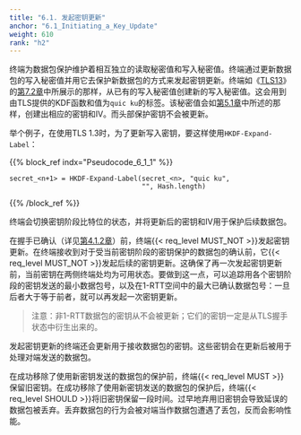 ```yaml
---
title: "6.1. 发起密钥更新"
anchor: "6.1_Initiating_a_Key_Update"
weight: 610
rank: "h2"
---
```


终端为数据包保护维护着相互独立的读取秘密值和写入秘密值。终端通过更新数据包的写入秘密值并用它去保护新数据包的方式来发起密钥更新。终端如《[TLS13]()》的[第7.2章]()中所展示的那样，从已有的写入秘密值创建新的写入秘密值。这会用到由TLS提供的KDF函数和值为`quic ku`的标签。该秘密值会如[第5.1章]()中所述的那样，创建出相应的密钥和IV。而头部保护密钥不会被更新。

举个例子，在使用TLS 1.3时，为了更新写入密钥，要这样使用`HKDF-Expand-Label`：

{{% block_ref
indx="Pseudocode_6_1_1" %}}

```
secret_<n+1> = HKDF-Expand-Label(secret_<n>, "quic ku",
                                 "", Hash.length)
```

{{% /block_ref %}}

终端会切换密钥阶段比特位的状态，并将更新后的密钥和IV用于保护后续数据包。

在握手已确认（详见[第4.1.2章]()）前，终端{{< req_level MUST_NOT >}}发起密钥更新。在终端接收到对于受当前密钥阶段的密钥保护的数据包的确认前，它{{< req_level MUST_NOT >}}发起后续的密钥更新。这确保了再一次发起密钥更新前，当前密钥在两侧终端处均为可用状态。要做到这一点，可以追踪用各个密钥阶段的密钥发送的最小数据包号，以及在1-RTT空间中的最大已确认数据包号：一旦后者大于等于前者，就可以再发起一次密钥更新。

> 注意：非1-RTT数据包的密钥从不会被更新；它们的密钥一定是从TLS握手状态中衍生出来的。

发起密钥更新的终端还会更新用于接收数据包的密钥。这些密钥会在更新后被用于处理对端发送的数据包。

在成功移除了使用新密钥发送的数据包的保护前，终端{{< req_level MUST >}}保留旧密钥。在成功移除了使用新密钥发送的数据包的保护后，终端{{< req_level SHOULD >}}将旧密钥保留一段时间。过早地弃用旧密钥会导致延误的数据包被丢弃。丢弃数据包的行为会被对端当作数据包遭遇了丢包，反而会影响性能。
